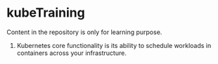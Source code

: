 # kubeTraining
Content in the repository is only for learning purpose.

1. Kubernetes core functionality is its ability to schedule workloads in containers across your infrastructure.
